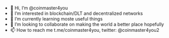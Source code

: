 - 👋 Hi, I’m @coinmaster4you
- 👀 I’m interested in blockchain/DLT and decentralized networks
- 🌱 I’m currently learning moste useful things
- 💞️ I’m looking to collaborate on making the world a better place hopefully
- 📫 How to reach me t.me/coinmaster4you, twitter: @coinmaster4you2

<!---
coinmaster4you/coinmaster4you is a ✨ special ✨ repository because its `README.md` (this file) appears on your GitHub profile.
You can click the Preview link to take a look at your changes.
--->
